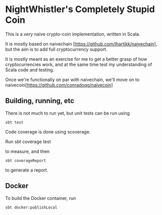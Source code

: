 NightWhistler's Completely Stupid Coin
======================================

This is a _very_ naive crypto-coin implementation, written in Scala.

It is mostly based on naivechain [https://github.com/lhartikk/naivechain], but the aim is to add full cryptocurrency support.

It is mostly meant as an exercise for me to get a better grasp of how cryptocurrencies work, and at the same time test my understanding of Scala code and testing.

Once we're functionally on par with naivechain, we'll move on to naivecoin[https://github.com/conradoqg/naivecoin]

Building, running, etc
----------------------

There is not much to run yet, but unit tests can be run using

    sbt test

Code coverage is done using scoverage.

Run
    sbt coverage test

to measure, and then

    sbt coverageReport

to generate a report.

Docker
------

To build the Docker container, run

    sbt docker:publishLocal
